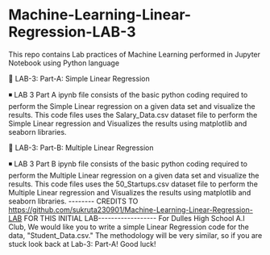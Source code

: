 # Machine-Learning-Linear-Regression-LAB-3

This repo contains Lab practices of Machine Learning performed in Jupyter Notebook using Python language

🚀 LAB-3: Part-A: Simple Linear Regression

◾ LAB 3 Part A ipynb file consists of the basic python coding required to perform the Simple Linear regression on a given data set and visualize the results. This code files uses the Salary_Data.csv dataset file to perform the Simple Linear regression and Visualizes the results using matplotlib and seaborn libraries.

🚀 LAB-3: Part-B: Multiple Linear Regression

◾ LAB 3 Part B ipynb file consists of the basic python coding required to perform the Multiple Linear regression on a given data set and visualize the results. This code files uses the 50_Startups.csv dataset file to perform the Multiple Linear regression and Visualizes the results using matplotlib and seaborn libraries.
-------- CREDITS TO https://github.com/sukruta230901/Machine-Learning-Linear-Regression-LAB FOR THIS INITIAL LAB------------------
For Dulles High School A.I Club, We would like you to write a simple Linear Regression code for the data, "Student_Data.csv." The methodology will be very similar, so if you are stuck look back at Lab-3: Part-A! Good luck!